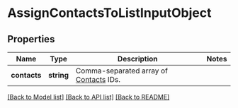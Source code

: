 # AssignContactsToListInputObject

## Properties
Name | Type | Description | Notes
------------ | ------------- | ------------- | -------------
**contacts** | **string** | Comma-separated array of [Contacts](http://docs.textmagictesting.com/tag#Contacts) IDs. | 

[[Back to Model list]](../README.md#documentation-for-models) [[Back to API list]](../README.md#documentation-for-api-endpoints) [[Back to README]](../README.md)


